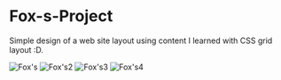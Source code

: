 # Fox-s-Project
 Simple design of a web site layout using content I learned with CSS grid layout :D.


<img src = "" title="Fox's"></img>
<img src = "" title="Fox's2"></img>
<img src = "" title="Fox's3"></img>
<img src = "https://i.pinimg.com/564x/f9/d4/22/f9d42204154c6c464bdf152b430998be.jpg" title="Fox's4"></img>
